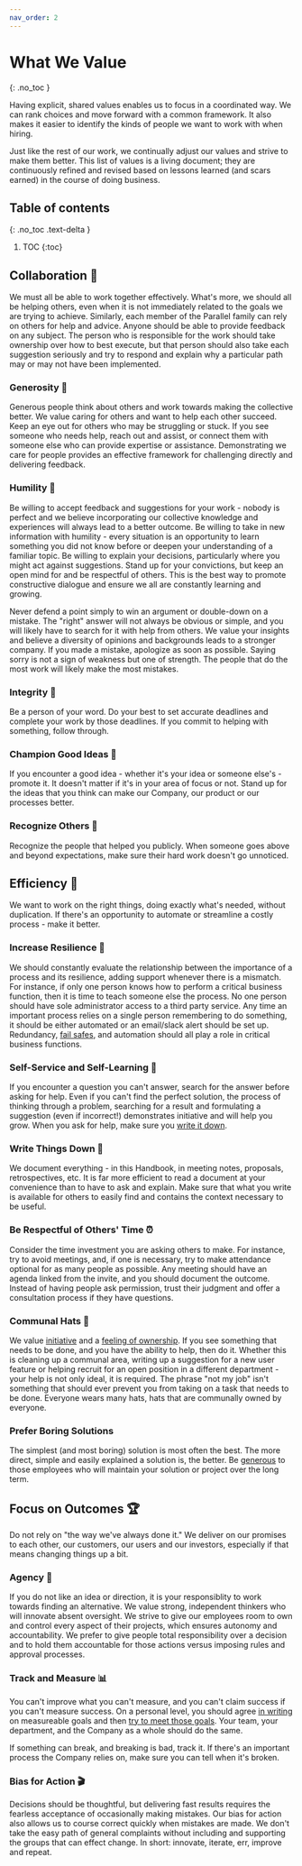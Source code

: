 ```yaml
---
nav_order: 2
---
```

# What We Value
{: .no_toc }

Having explicit, shared values enables us to focus in a coordinated way.  We can rank choices and move forward with a common framework.  It also makes it easier to identify the kinds of people we want to work with when hiring.

Just like the rest of our work, we continually adjust our values and strive to make them better. This list of values is a living document; they are continuously refined and revised based on lessons learned (and scars earned) in the course of doing business.

## Table of contents
{: .no_toc .text-delta }

1. TOC
{:toc}

## Collaboration :handshake:
We must all be able to work together effectively.  What's more, we should all be helping others, even when it is not immediately related to the goals we are trying to achieve. Similarly, each member of the Parallel family can rely on others for help and advice. Anyone should be able to provide feedback on any subject.  The person who is responsible for the work should take ownership over how to best execute, but that person should also take each suggestion seriously and try to respond and explain why a particular path may or may not have been implemented.

### Generosity :pray:
Generous people think about others and work towards making the collective better.  We value caring for others and want to help each other succeed.  Keep an eye out for others who may be struggling or stuck. If you see someone who needs help, reach out and assist, or connect them with someone else who can provide expertise or assistance.  Demonstrating we care for people provides an effective framework for challenging directly and delivering feedback.

### Humility :bow:
Be willing to accept feedback and suggestions for your work - nobody is perfect and we believe incorporating our collective knowledge and experiences will always lead to a better outcome. Be willing to take in new information with humility - every situation is an opportunity to learn something you did not know before or deepen your understanding of a familiar topic. Be willing to explain your decisions, particularly where you might act against suggestions.  Stand up for your convictions, but keep an open mind for and be respectful of others. This is the best way to promote constructive dialogue and ensure we all are constantly learning and growing.

Never defend a point simply to win an argument or double-down on a mistake. The "right" answer will not always be obvious or simple, and you will likely have to search for it with help from others.  We value your insights and believe a diversity of opinions and backgrounds leads to a stronger company.  If you made a mistake, apologize as soon as possible. Saying sorry is not a sign of weakness but one of strength. The people that do the most work will likely make the most mistakes.

### Integrity :closed_lock_with_key:
Be a person of your word.  Do your best to set accurate deadlines and complete your work by those deadlines.  If you commit to helping with something, follow through.

### Champion Good Ideas :loudspeaker:
If you encounter a good idea - whether it's your idea or someone else's - promote it.  It doesn't matter if it's in your area of focus or not.  Stand up for the ideas that you think can make our Company, our product or our processes better.

### Recognize Others :clap:
Recognize the people that helped you publicly.  When someone goes above and beyond expectations, make sure their hard work doesn't go unnoticed.

## Efficiency :runner:
We want to work on the right things, doing exactly what's needed, without duplication.  If there's an opportunity to automate or streamline a costly process - make it better.

### Increase Resilience :muscle:
We should constantly evaluate the relationship between the importance of a process and its resilience, adding support whenever there is a mismatch.  For instance, if only one person knows how to perform a critical business function, then it is time to teach someone else the process.  No one person should have sole administrator access to a third party service.  Any time an important process relies on a single person remembering to do something, it should be either automated or an email/slack alert should be set up.  Redundancy, [fail safes](https://en.wikipedia.org/wiki/Fail-safe), and automation should all play a role in critical business functions.

### Self-Service and Self-Learning :raising_hand:
If you encounter a question you can't answer, search for the answer before asking for help.  Even if you can't find the perfect solution, the process of thinking through a problem, searching for a result and formulating a suggestion (even if incorrect!) demonstrates initiative and will help you grow. When you ask for help, make sure you [write it down](#write-things-down-notebook).

### Write Things Down :notebook:
We document everything - in this Handbook, in meeting notes, proposals, retrospectives, etc.  It is far more efficient to read a document at your convenience than to have to ask and explain.  Make sure that what you write is available for others to easily find and contains the context necessary to be useful.

### Be Respectful of Others' Time :alarm_clock:
Consider the time investment you are asking others to make.  For instance, try to avoid meetings, and, if one is necessary, try to make attendance optional for as many people as possible. Any meeting should have an agenda linked from the invite, and you should document the outcome. Instead of having people ask permission, trust their judgment and offer a consultation process if they have questions.

### Communal Hats :tophat:
We value [initiative](#bias-for-action) and a [feeling of ownership](#agency).  If you see something that needs to be done, and you have the ability to help, then do it.  Whether this is cleaning up a communal area, writing up a suggestion for a new user feature or helping recruit for an open position in a different department - your help is not only ideal, it is required.  The phrase "not my job" isn't something that should ever prevent you from taking on a task that needs to be done.  Everyone wears many hats, hats that are communally owned by everyone.

### Prefer Boring Solutions
The simplest (and most boring) solution is most often the best.  The more direct, simple and easily explained a solution is, the better.  Be [generous](#generosity) to those employees who will maintain your solution or project over the long term.

## Focus on Outcomes :trophy:
Do not rely on "the way we've always done it." We deliver on our promises to each other, our customers, our users and our investors, especially if that means changing things up a bit.

### Agency :raised_hands:
If you do not like an idea or direction, it is your responsiblity to work towards finding an alternative.  We value strong, independent thinkers who will innovate absent oversight. We strive to give our employees room to own and control every aspect of their projects, which ensures autonomy and accountability.  We prefer to give people total responsibility over a decision and to hold them accountable for those actions versus imposing rules and approval processes.

### Track and Measure :bar_chart:
You can't improve what you can't measure, and you can't claim success if you can't measure success.  On a personal level, you should agree [in writing](#write-things-down-notebook) on measureable goals and then [try to meet those goals](#integrity).  Your team, your department, and the Company as a whole should do the same.

If something can break, and breaking is bad, track it.  If there's an important process the Company relies on, make sure you can tell when it's broken.

### Bias for Action :clapper:
Decisions should be thoughtful, but delivering fast results requires the fearless acceptance of occasionally making mistakes.  Our bias for action also allows us to course correct quickly when mistakes are made.  We don't take the easy path of general complaints without including and supporting the groups that can effect change. In short: innovate, iterate, err, improve and repeat. 
